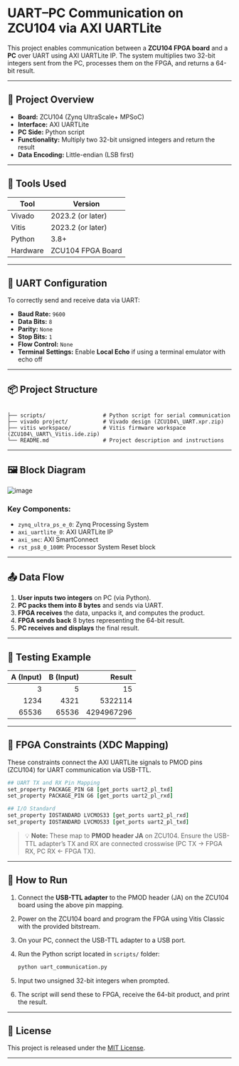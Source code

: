 
# UART–PC Communication on ZCU104 via AXI UARTLite

This project enables communication between a **ZCU104 FPGA board** and a **PC** over UART using AXI UARTLite IP. The system multiplies two 32-bit integers sent from the PC, processes them on the FPGA, and returns a 64-bit result.

---

## 🔧 Project Overview

- **Board:** ZCU104 (Zynq UltraScale+ MPSoC)
- **Interface:** AXI UARTLite
- **PC Side:** Python script
- **Functionality:** Multiply two 32-bit unsigned integers and return the result
- **Data Encoding:** Little-endian (LSB first)

---

## 📁 Tools Used

| Tool        | Version              |
|-------------|----------------------|
| Vivado      | 2023.2 (or later)    |
| Vitis       | 2023.2 (or later)    |
| Python      | 3.8+                 |
| Hardware    | ZCU104 FPGA Board    |

---

## 🔌 UART Configuration

To correctly send and receive data via UART:

- **Baud Rate:** `9600`
- **Data Bits:** `8`
- **Parity:** `None`
- **Stop Bits:** `1`
- **Flow Control:** `None`
- **Terminal Settings:** Enable **Local Echo** if using a terminal emulator with echo off

---

## 📦 Project Structure

```

├── scripts/                  # Python script for serial communication
├── vivado project/           # Vivado design (ZCU104\_UART.xpr.zip)
├── vitis workspace/          # Vitis firmware workspace (ZCU104\_UART\_Vitis.ide.zip)
└── README.md                 # Project description and instructions

````

---

## 🖼️ Block Diagram

![image](https://github.com/user-attachments/assets/41b21503-878e-4212-bba2-0c2618f6626a)

### Key Components:

- `zynq_ultra_ps_e_0`: Zynq Processing System
- `axi_uartlite_0`: AXI UARTLite IP
- `axi_smc`: AXI SmartConnect
- `rst_ps8_0_100M`: Processor System Reset block

---

## 📤 Data Flow

1. **User inputs two integers** on PC (via Python).
2. **PC packs them into 8 bytes** and sends via UART.
3. **FPGA receives** the data, unpacks it, and computes the product.
4. **FPGA sends back** 8 bytes representing the 64-bit result.
5. **PC receives and displays** the final result.

---

## 🧪 Testing Example

| A (Input) | B (Input) | Result          |
|----------:|----------:|----------------:|
| 3         | 5         | 15              |
| 1234      | 4321      | 5322114         |
| 65536     | 65536     | 4294967296      |

---

## 📌 FPGA Constraints (XDC Mapping)

These constraints connect the AXI UARTLite signals to PMOD pins (ZCU104) for UART communication via USB-TTL.

```tcl
## UART TX and RX Pin Mapping
set_property PACKAGE_PIN G8 [get_ports uart2_pl_txd]
set_property PACKAGE_PIN G6 [get_ports uart2_pl_rxd]

## I/O Standard
set_property IOSTANDARD LVCMOS33 [get_ports uart2_pl_rxd]
set_property IOSTANDARD LVCMOS33 [get_ports uart2_pl_txd]
````

> 💡 **Note:** These map to **PMOD header JA** on ZCU104. Ensure the USB-TTL adapter’s TX and RX are connected crosswise (PC TX → FPGA RX, PC RX ← FPGA TX).

---

## 🚀 How to Run

1. Connect the **USB-TTL adapter** to the PMOD header (JA) on the ZCU104 board using the above pin mapping.
2. Power on the ZCU104 board and program the FPGA using Vitis Classic with the provided bitstream.
3. On your PC, connect the USB-TTL adapter to a USB port.
4. Run the Python script located in `scripts/` folder:

   ```bash
   python uart_communication.py
   ```
5. Input two unsigned 32-bit integers when prompted.
6. The script will send these to FPGA, receive the 64-bit product, and print the result.

---

## 📜 License

This project is released under the [MIT License](https://opensource.org/licenses/MIT).

---

